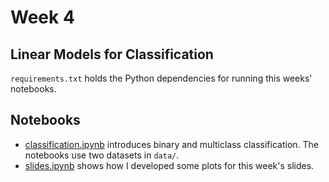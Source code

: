 # Week 4

## Linear Models for Classification

`requirements.txt` holds the Python dependencies for running this weeks' notebooks.

## Notebooks

- [classification.ipynb](./notebooks/classification.ipynb) introduces binary and multiclass classification. The notebooks use two datasets in `data/`.
- [slides.ipynb](./notebooks/slides.ipynb) shows how I developed some plots for this week's slides.
